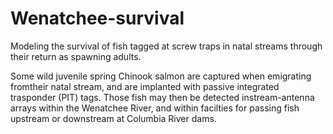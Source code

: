 # Wenatchee-survival
Modeling the survival of fish tagged at screw traps in natal streams through their return as spawning adults.

Some wild juvenile spring Chinook salmon are captured when emigrating fromtheir natal stream, and are implanted with passive integrated trasponder (PIT) tags. Those fish may then be detected instream-antenna arrays within the Wenatchee River, and within facilties for passing fish upstream or downstream at Columbia River dams.


